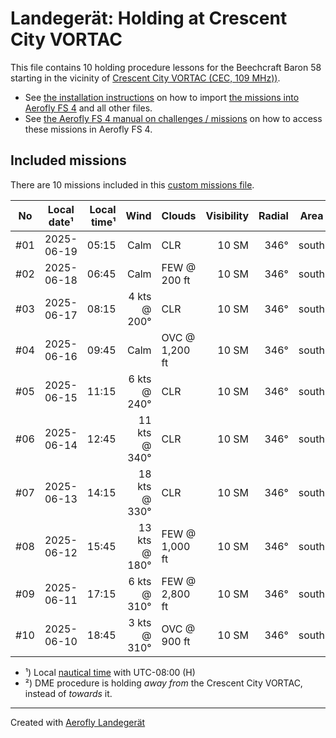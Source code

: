 # Landegerät: Holding at Crescent City VORTAC

This file contains 10 holding procedure lessons for the Beechcraft Baron 58 starting in the vicinity of [Crescent City VORTAC (CEC, 109 MHz))](https://skyvector.com/?ll=41.7796%2C-124.24085&chart=301&zoom=2).

- See [the installation instructions](https://fboes.github.io/aerofly-missions/docs/generic-installation.html) on how to import [the missions into Aerofly FS 4](missions/custom_missions_user.tmc) and all other files.
- See [the Aerofly FS 4 manual on challenges / missions](https://www.aerofly.com/tutorials/missions/) on how to access these missions in Aerofly FS 4.

## Included missions

There are 10 missions included in this [custom missions file](missions/custom_missions_user.tmc).

| No  | Local date¹ | Local time¹ |          Wind | Clouds         | Visibility | Radial | Area  |   DME | Turn | Altitude |
| :-: | ----------- | ----------: | ------------: | -------------- | ---------: | -----: | ----- | ----: | :--: | -------: |
| #01 | 2025-06-19  |       05:15 |          Calm | CLR            |      10 SM |   346° | south |     — |  R   | 3,000 ft |
| #02 | 2025-06-18  |       06:45 |          Calm | FEW @ 200 ft   |      10 SM |   346° | south | 11 NM |  R   | 3,000 ft |
| #03 | 2025-06-17  |       08:15 |  4 kts @ 200° | CLR            |      10 SM |   346° | south | 11 NM |  R   | 3,000 ft |
| #04 | 2025-06-16  |       09:45 |          Calm | OVC @ 1,200 ft |      10 SM |   346° | south | 11 NM |  R   | 3,000 ft |
| #05 | 2025-06-15  |       11:15 |  6 kts @ 240° | CLR            |      10 SM |   346° | south | 11 NM |  R   | 3,000 ft |
| #06 | 2025-06-14  |       12:45 | 11 kts @ 340° | CLR            |      10 SM |   346° | south | 11 NM |  R   | 3,000 ft |
| #07 | 2025-06-13  |       14:15 | 18 kts @ 330° | CLR            |      10 SM |   346° | south |     — |  R   | 3,000 ft |
| #08 | 2025-06-12  |       15:45 | 13 kts @ 180° | FEW @ 1,000 ft |      10 SM |   346° | south | 11 NM |  R   | 3,000 ft |
| #09 | 2025-06-11  |       17:15 |  6 kts @ 310° | FEW @ 2,800 ft |      10 SM |   346° | south | 11 NM |  R   | 3,000 ft |
| #10 | 2025-06-10  |       18:45 |  3 kts @ 310° | OVC @ 900 ft   |      10 SM |   346° | south | 11 NM |  R   | 3,000 ft |

- ¹) Local [nautical time](https://en.wikipedia.org/wiki/Nautical_time) with UTC-08:00 (H)
- ²) DME procedure is holding _away from_ the Crescent City VORTAC, instead of _towards_ it.

---

Created with [Aerofly Landegerät](https://github.com/fboes/aerofly-patterns)
